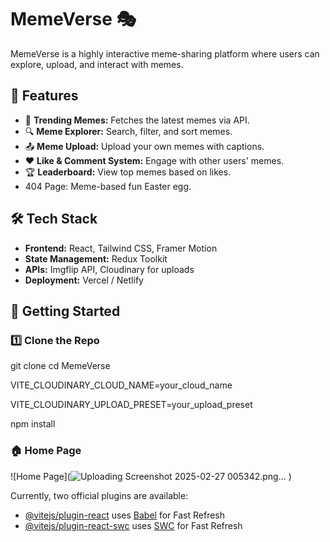 # MemeVerse 🎭

MemeVerse is a highly interactive meme-sharing platform where users can explore, upload, and interact with memes.

## 🌟 Features
- 🚀 **Trending Memes:** Fetches the latest memes via API.
- 🔍 **Meme Explorer:** Search, filter, and sort memes.
- 📤 **Meme Upload:** Upload your own memes with captions.
- ❤️ **Like & Comment System:** Engage with other users' memes.
- 🏆 **Leaderboard:** View top memes based on likes.
-  404 Page: Meme-based fun Easter egg.

## 🛠️ Tech Stack
- **Frontend:** React, Tailwind CSS, Framer Motion
- **State Management:** Redux Toolkit
- **APIs:** Imgflip API, Cloudinary for uploads
- **Deployment:** Vercel / Netlify

## 🚀 Getting Started

### 1️⃣ Clone the Repo

git clone 
cd MemeVerse

VITE_CLOUDINARY_CLOUD_NAME=your_cloud_name

VITE_CLOUDINARY_UPLOAD_PRESET=your_upload_preset

npm install
### 🏠 Home Page
![Home Page](![Uploading Screenshot 2025-02-27 005342.png…]()
)



Currently, two official plugins are available:

- [@vitejs/plugin-react](https://github.com/vitejs/vite-plugin-react/blob/main/packages/plugin-react/README.md) uses [Babel](https://babeljs.io/) for Fast Refresh
- [@vitejs/plugin-react-swc](https://github.com/vitejs/vite-plugin-react-swc) uses [SWC](https://swc.rs/) for Fast Refresh
